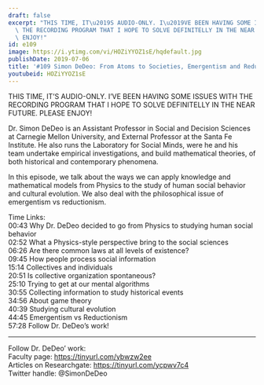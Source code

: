 ```yaml
---
draft: false
excerpt: "THIS TIME, IT\u2019S AUDIO-ONLY. I\u2019VE BEEN HAVING SOME ISSUES WITH\
  \ THE RECORDING PROGRAM THAT I HOPE TO SOLVE DEFINITELLY IN THE NEAR FUTURE. PLEASE\
  \ ENJOY!"
id: e109
image: https://i.ytimg.com/vi/HOZiYYOZ1sE/hqdefault.jpg
publishDate: 2019-07-06
title: '#109 Simon DeDeo: From Atoms to Societies, Emergentism and Reductionism'
youtubeid: HOZiYYOZ1sE
---
```

THIS TIME, IT’S AUDIO-ONLY. I’VE BEEN HAVING SOME ISSUES WITH THE RECORDING PROGRAM THAT I HOPE TO SOLVE DEFINITELLY IN THE NEAR FUTURE. PLEASE ENJOY!

Dr. Simon DeDeo is an Assistant Professor in Social and Decision Sciences at Carnegie Mellon University, and External Professor at the Santa Fe Institute. He also runs the Laboratory for Social Minds, were he and his team undertake empirical investigations, and build mathematical theories, of both historical and contemporary phenomena.

In this episode, we talk about the ways we can apply knowledge and mathematical models from Physics to the study of human social behavior and cultural evolution. We also deal with the philosophical issue of emergentism vs reductionism.  

Time Links:  
00:43  Why Dr. DeDeo decided to go from Physics to studying human social behavior  
02:52  What a Physics-style perspective bring to the social sciences                    
06:26  Are there common laws at all levels of existence?              
09:45  How people process social information            
15:14  Collectives and individuals           
20:51  Is collective organization spontaneous?   
25:10  Trying to get at our mental algorithms  
30:55  Collecting information to study historical events  
34:56  About game theory    
40:39  Studying cultural evolution  
44:45  Emergentism vs Reductionism  
57:28  Follow Dr. DeDeo’s work!    

---

Follow Dr. DeDeo’ work:  
Faculty page: https://tinyurl.com/ybwzw2ee  
Articles on Researchgate: https://tinyurl.com/ycpwv7c4  
Twitter handle: @SimonDeDeo
